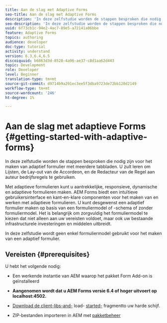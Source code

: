 ```yaml
---
title: Aan de slag met Adaptive Forms
seo-title: Aan de slag met Adaptive Forms
description: 'In deze zelfstudie worden de stappen besproken die nodig zijn voor het maken van adaptief formulier met meerdere tabbladen. U zult leren om Lijsten, de Lay-out van de Accordeon, en de Redacteur van de Regel aan auteur bedrijfsregels te gebruiken. '
seo-description: 'In deze zelfstudie worden de stappen besproken die nodig zijn voor het maken van adaptief formulier met meerdere tabbladen. U zult leren om Lijsten, de Lay-out van de Accordeon, en de Redacteur van de Regel aan auteur bedrijfsregels te gebruiken. '
uuid: 6f73cb1c-94e2-4ac7-89e5-a72141a06bbe
feature: Adaptive Forms
topics: authoring
audience: developer
doc-type: tutorial
activity: understand
version: 6.3,6.4,6.5
discoiquuid: b6863d3d-8528-4a96-ae37-c8d1aa62d443
topic: Development
role: Developer
level: Beginner
translation-type: tm+mt
source-git-commit: d9714b9a291ec3ee5f3dba9723de72bb120d2149
workflow-type: tm+mt
source-wordcount: '246'
ht-degree: 1%

---
```



# Aan de slag met adaptieve Forms {#getting-started-with-adaptive-forms}

In deze zelfstudie worden de stappen besproken die nodig zijn voor het maken van adaptief formulier met meerdere tabbladen. U zult leren om Lijsten, de Lay-out van de Accordeon, en de Redacteur van de Regel aan auteur bedrijfsregels te gebruiken.

Met adaptieve formulieren kunt u aantrekkelijke, responsieve, dynamische en adaptieve formulieren maken. AEM Forms biedt een intuïtieve gebruikersinterface en kant-en-klare componenten voor het maken van en werken met adaptieve formulieren. U kunt desgewenst een adaptief formulier maken op basis van een formuliermodel of -schema of zonder formuliermodel. Het is belangrijk om zorgvuldig het formuliermodel te kiezen dat niet alleen aan uw vereisten voldoet, maar ook uw bestaande infrastructurele investeringen en middelen uitbreidt.

In deze zelfstudie wordt geen enkel formuliermodel gebruikt voor het maken van een adaptief formulier.

## Vereisten {#prerequisites}

U hebt het volgende nodig:

* Een werkende instantie van AEM waarop het pakket Form Add-on is geïnstalleerd

* **Aangenomen wordt dat u AEM Forms versie 6.4 of hoger uitvoert op localhost:4502.**

* [Download de client-libs-and-](assets/client-libs-and-logo.zip) load- [started-](assets/getting-started-fragment.zip) fragmentto uw harde schijf.

* ZIP-bestanden importeren in AEM met [pakketbeheer ](http://localhost:4502/crx/packmgr/index.jsp)


